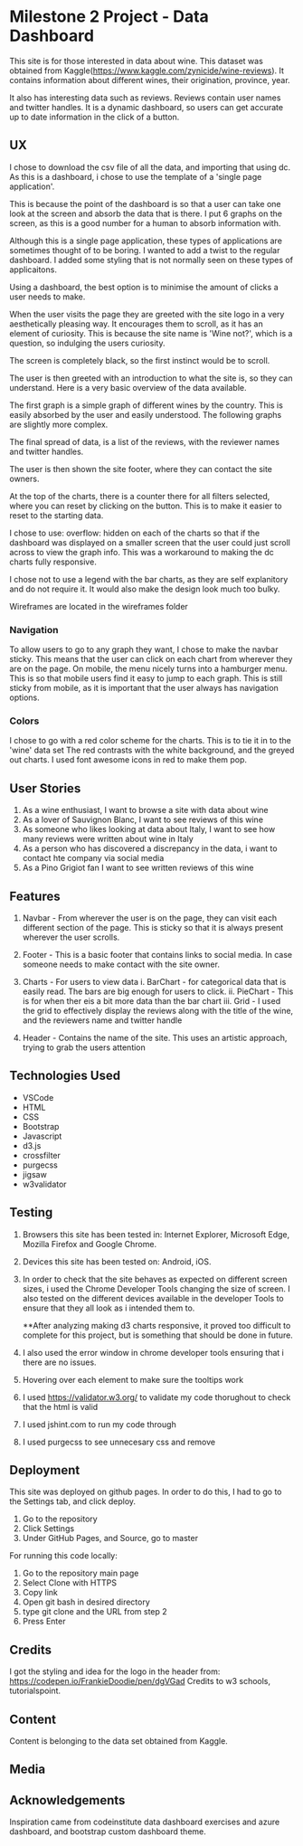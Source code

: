# Milestone 2 Project - Data Dashboard
This site is for those interested in data about wine. This dataset was obtained from Kaggle(https://www.kaggle.com/zynicide/wine-reviews). It contains information about different wines, their origination, province, year. 

It also has interesting data such as reviews. Reviews contain user names and twitter handles. It is a dynamic dashboard, so users can get accurate up to date information in the click of a button.

## UX
I chose to download the csv file of all the data, and importing that using dc. 
As this is a dashboard, i chose to use the template of a 'single page application'. 

This is because the point of the dashboard is so that a user can take one look at the screen and absorb the data that is there. I put 6 graphs on the screen, as this is a good number for a human to absorb information with.

Although this is a single page application, these types of applications are sometimes thought of to be boring. I wanted to add a twist to the regular dashboard. I added some styling that is not normally seen on these types of applicaitons.

Using a dashboard, the best option is to minimise the amount of clicks a user needs to make.

When the user visits the page they are greeted with the site logo in a very aesthetically pleasing way.
It encourages them to scroll, as it has an element of curiosity. This is because the site name is 'Wine not?', which is a question, so indulging the users curiosity. 

The screen is completely black, so the first instinct would be to scroll.

The user is then greeted with an introduction to what the site is, so they can understand. Here is a very basic overview of the data available.

The first graph is a simple graph of different wines by the country. This is easily absorbed by the user and easily understood. The following graphs are slightly more complex.

The final spread of data, is a list of the reviews, with the reviewer names and twitter handles.

The user is then shown the site footer, where they can contact the site owners.

At the top of the charts, there is a counter there for all filters selected, where you can reset by clicking on the button. This is to make it easier to reset to the starting data.

I chose to use: overflow: hidden on each of the charts so that if the dashboard was displayed on a smaller screen  that the user could just scroll across to view the graph info. This was a workaround to making the dc charts fully responsive.

I chose not to use a legend with the bar charts, as they are self explanitory and do not require it. It would also make the design look much too bulky.

Wireframes are located in the wireframes folder

### Navigation
To allow users to go to any graph they want, I chose to make the navbar sticky. This means that the user can click on each chart from wherever they are on the page. 
On mobile, the menu nicely turns into a hamburger menu. This is so that mobile users find it easy to jump to each graph. This is still sticky from mobile, as it is important that the user always has navigation options.

### Colors
I chose to go with a red color scheme for the charts. This is to tie it in to the 'wine' data set
The red contrasts with the white background, and the greyed out charts. I used font awesome icons in red to make them pop.

## User Stories
1. As a wine enthusiast, I want to browse a site with data about wine
2. As a lover of Sauvignon Blanc, I want to see reviews of this wine
3. As someone who likes looking at data about Italy, I want to see how many reviews were written about wine in Italy
4. As a person who has discovered a discrepancy in the data, i want to contact hte company via social media
5. As a Pino Grigiot fan I want to see written reviews of this wine

## Features
1. Navbar - From wherever the user is on the page, they can visit each different section of the page. This is sticky so that it is always present wherever the user scrolls.

2. Footer - This is a basic footer that contains links to social media. In case someone needs to make contact with the site owner.
3. Charts - For users to view data
    i. BarChart - for categorical data that is easily read. The bars are big enough for users to click.
    ii. PieChart - This is for when ther eis a bit more data than the bar chart
    iii. Grid - I used the grid to effectively display the reviews along with the title of the wine, and the reviewers name and twitter handle

4. Header - Contains the name of the site. This uses an artistic approach, trying to grab the users attention


## Technologies Used
- VSCode
- HTML
- CSS
- Bootstrap
- Javascript
- d3.js
- crossfilter
- purgecss
- jigsaw
- w3validator

## Testing
1. Browsers this site has been tested in: Internet Explorer, Microsoft Edge, Mozilla Firefox and Google Chrome. 
2. Devices this site has been tested on: Android, iOS.

3. In order to check that the site behaves as expected on different screen sizes, i used the Chrome Developer Tools changing the size of screen. I also tested on the different devices available in the developer Tools to ensure that they all look as i intended them to.

   **After analyzing making d3 charts responsive, it proved too difficult to complete for this project, but is something that should be done in future.
4. I also used the error window in chrome developer tools ensuring that i there are no issues.
5. Hovering over each element to make sure the tooltips work
6.  I used https://validator.w3.org/ to validate my code thorughout to check that the html is valid
7.  I used jshint.com to run my code through
8.  I used purgecss to see unnecesary css and remove

## Deployment
This site was deployed on github pages. In order to do this, I had to go to the Settings tab, and click deploy.
1. Go to the repository
2. Click Settings
3. Under GitHub Pages, and Source, go to master

For running this code locally:
1. Go to the repository main page
2. Select Clone with HTTPS
3. Copy link
4. Open git bash in desired directory
5. type git clone and the URL from step 2
6. Press Enter

## Credits
I got the styling and idea for the logo in the header from: https://codepen.io/FrankieDoodie/pen/dgVGad
Credits to w3 schools, tutorialspoint.

## Content
Content is belonging to the data set obtained from Kaggle.

## Media

## Acknowledgements
Inspiration came from codeinstitute data dashboard exercises and azure dashboard, and bootstrap custom dashboard theme. 
